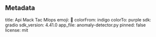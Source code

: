 ## Metadata
title: Api Mack Tac Mlops
emoji: 👾
colorFrom: indigo
colorTo: purple
sdk: gradio
sdk_version: 4.41.0
app_file: anomaly-detector.py
pinned: false
license: mit